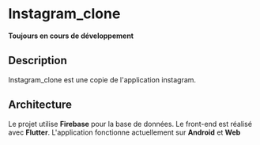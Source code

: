 # Instagram_clone

**Toujours en cours de développement**

## Description

Instagram_clone est une copie de l'application instagram.

## Architecture

Le projet utilise **Firebase** pour la base de données.
Le front-end est réalisé avec **Flutter**.
L'application fonctionne actuellement sur **Android** et **Web**

